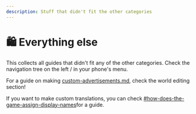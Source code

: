 ```yaml
---
description: Stuff that didn't fit the other categories
---
```


# 🛍 Everything else

This collects all guides that didn't fit any of the other categories. Check the navigation tree on the left / in your phone's menu.

For a guide on making [custom-advertisements.md](../world-editing/custom-advertisements.md "mention"), check the world editing section!

If you want to make custom translations, you can check [#how-does-the-game-assign-display-names](../items-equipment/adding-new-items/weapons/new-iconic-weapon-tutorial-for-dummies.md#how-does-the-game-assign-display-names "mention")for a guide.
